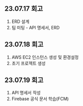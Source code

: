 ## 23.07.17 회고

1. ERD 설계
2. 팀 미팅 - API 명세서, ERD

## 23.07.18 회고

1. AWS EC2 인스턴스 생성 및 환경설정
2. 초기 프로젝트 생성

## 23.07.19 회고

1. API 명세서 작성
2. Firebase 공식 문서 학습(FCM)

